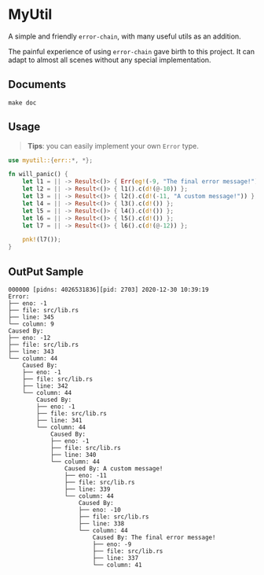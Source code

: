 # MyUtil

A simple and friendly `error-chain`, with many useful utils as an addition.

The painful experience of using `error-chain` gave birth to this project. It can adapt to almost all scenes without any special implementation.

## Documents

```shell
make doc
```

## Usage

> **Tips**: you can easily implement your own `Error` type.

```rust
use myutil::{err::*, *};

fn will_panic() {
    let l1 = || -> Result<()> { Err(eg!(-9, "The final error message!")) };
    let l2 = || -> Result<()> { l1().c(d!(@-10)) };
    let l3 = || -> Result<()> { l2().c(d!(-11, "A custom message!")) };
    let l4 = || -> Result<()> { l3().c(d!()) };
    let l5 = || -> Result<()> { l4().c(d!()) };
    let l6 = || -> Result<()> { l5().c(d!()) };
    let l7 = || -> Result<()> { l6().c(d!(@-12)) };

    pnk!(l7());
}
```

## OutPut Sample

```shell
000000 [pidns: 4026531836][pid: 2703] 2020-12-30 10:39:19
Error:
├── eno: -1
├── file: src/lib.rs
├── line: 345
└── column: 9
Caused By:
├── eno: -12
├── file: src/lib.rs
├── line: 343
└── column: 44
    Caused By:
    ├── eno: -1
    ├── file: src/lib.rs
    ├── line: 342
    └── column: 44
        Caused By:
        ├── eno: -1
        ├── file: src/lib.rs
        ├── line: 341
        └── column: 44
            Caused By:
            ├── eno: -1
            ├── file: src/lib.rs
            ├── line: 340
            └── column: 44
                Caused By: A custom message!
                ├── eno: -11
                ├── file: src/lib.rs
                ├── line: 339
                └── column: 44
                    Caused By:
                    ├── eno: -10
                    ├── file: src/lib.rs
                    ├── line: 338
                    └── column: 44
                        Caused By: The final error message!
                        ├── eno: -9
                        ├── file: src/lib.rs
                        ├── line: 337
                        └── column: 41
```
